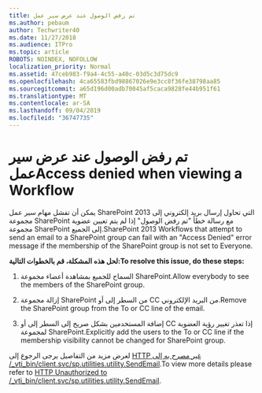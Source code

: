 ```yaml
---
title: تم رفض الوصول عند عرض سير عمل
ms.author: pebaum
author: Techwriter40
ms.date: 11/27/2018
ms.audience: ITPro
ms.topic: article
ROBOTS: NOINDEX, NOFOLLOW
localization_priority: Normal
ms.assetid: 47ceb983-f9a4-4c55-a40c-03d5c3d75dc9
ms.openlocfilehash: 4ca65583fbd98867026e9e3cc8f36fe38798aa85
ms.sourcegitcommit: a65d196d00adb70045af5caca9828fe44b951f61
ms.translationtype: MT
ms.contentlocale: ar-SA
ms.lasthandoff: 09/04/2019
ms.locfileid: "36747735"
---
```

# <a name="access-denied-when-viewing-a-workflow"></a><span data-ttu-id="f4090-102">تم رفض الوصول عند عرض سير عمل</span><span class="sxs-lookup"><span data-stu-id="f4090-102">Access denied when viewing a Workflow</span></span>

<span data-ttu-id="f4090-103">يمكن أن تفشل مهام سير عمل SharePoint 2013 التي تحاول إرسال بريد إلكتروني إلى مجموعة SharePoint مع رسالة خطأ "تم رفض الوصول" إذا لم يتم تعيين عضوية مجموعة SharePoint إلى الجميع.</span><span class="sxs-lookup"><span data-stu-id="f4090-103">SharePoint 2013 Workflows that attempt to send an email to a SharePoint group can fail with an "Access Denied" error message if the membership of the SharePoint group is not set to Everyone.</span></span>
  
 <span data-ttu-id="f4090-104">**لحل هذه المشكلة، قم بالخطوات التالية:**</span><span class="sxs-lookup"><span data-stu-id="f4090-104">**To resolve this issue, do these steps:**</span></span>
  
 1. <span data-ttu-id="f4090-105">السماح للجميع بمشاهدة أعضاء مجموعة SharePoint.</span><span class="sxs-lookup"><span data-stu-id="f4090-105">Allow everybody to see the members of the SharePoint group.</span></span>
  
 2. <span data-ttu-id="f4090-106">إزالة مجموعة SharePoint من السطر إلى أو CC من البريد الإلكتروني.</span><span class="sxs-lookup"><span data-stu-id="f4090-106">Remove the SharePoint group from the To or CC line of the email.</span></span>
  
 3. <span data-ttu-id="f4090-107">إضافة المستخدمين بشكل صريح إلى السطر إلى أو CC إذا تعذر تغيير رؤية العضوية لمجموعة SharePoint.</span><span class="sxs-lookup"><span data-stu-id="f4090-107">Explicitly add the users to the To or CC line if the membership visibility cannot be changed for SharePoint group.</span></span>
  
<span data-ttu-id="f4090-108">لعرض مزيد من التفاصيل يرجى الرجوع إلى [HTTP غير مصرح به إلى /_vti_bin/client.svc/sp.utilities.utility.SendEmail](https://go.microsoft.com/fwlink/?linkid=2044694&amp;clcid=0x409).</span><span class="sxs-lookup"><span data-stu-id="f4090-108">To view more details please refer to [HTTP Unauthorized to /_vti_bin/client.svc/sp.utilities.utility.SendEmail](https://go.microsoft.com/fwlink/?linkid=2044694&amp;clcid=0x409).</span></span>
  